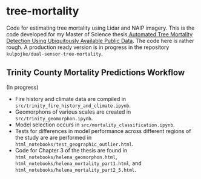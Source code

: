 # tree-mortality
Code for estimating tree mortality using Lidar and NAIP imagery.  This is the code developed for my Master of Science thesis,[Automated Tree Mortality Detection Using Ubiquitously Available Public Data](https://digitalcommons.calpoly.edu/theses/2761).  The code here is rather rough.  A production ready version is in progress in the repository `kulpojke/dual-sensor-tree-mortality`.

## Trinity County Mortality Predictions Workflow
(In progress)
+ Fire history and climate data are compiled in `src/trinity_fire_history_and_climate.ipynb`.
+ Geomorphons of various scales are created in `src/trinity_geomorphon.ipynb`.
+ Model selection occurs in `src/mortality_classification.ipynb`.
+ Tests for differences in model performance across different regions of the study are are performed in `html_notebooks/test_geographic_outlier.html`.
+ Code for Chapter 3 of the thesis are found in `html_notebooks/helena_geomorphon.html`, `html_notebooks/helena_mortality_part1.html`, and `html_notebooks/helena_mortality_part2_5.html`.

